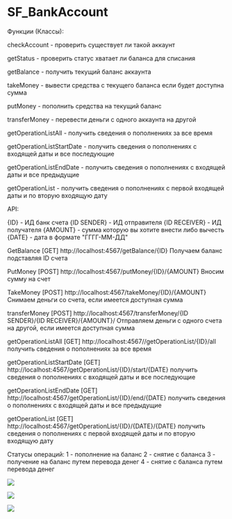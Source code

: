 # SF_BankAccount

Функции (Классы):

checkAccount - проверить существует ли такой аккаунт

getStatus - проверить статус хватает ли баланса для списания

getBalance - получить текущий баланс аккаунта

takeMoney - вывести средства с текущего баланса если будет доступна сумма

putMoney - пополнить средства на текущий баланс

transferMoney - перевести деньги с одного аккаунта на другой

getOperationListAll - получить сведения о пополнениях за все время

getOperationListStartDate - получить сведения о пополнениях с входящей даты и все последующие

getOperationListEndDate - получить сведения о пополнениях с входящей даты и все предыдущие

getOperationList - получить сведения о пополнениях с первой входящей даты и по вторую входящую дату

API:

{ID} - ИД банк счета
{ID SENDER} - ИД отправителя
{ID RECEIVER} - ИД получателя
{AMOUNT} - сумма которую вы хотите внести либо вычесть
{DATE} - дата в формате "ГГГГ-ММ-ДД"

GetBalance [GET]
http://localhost:4567/getBalance/{ID}
Получаем баланс подставляя ID счета

PutMoney [POST]
http://localhost:4567/putMoney/{ID}/{AMOUNT}
Вносим сумму на счет

TakeMoney [POST]
http://localhost:4567/takeMoney/{ID}/{AMOUNT}
Снимаем деньги со счета, если имеется доступная сумма

transferMoney [POST]
http://localhost:4567/transferMoney/{ID SENDER}/{ID RECEIVER}/{AMOUNT}/
Отправляем деньги с одного счета на другой, если имеется доступная сумма

getOperationListAll [GET]
http://localhost:4567//getOperationList/{ID}/all
получить сведения о пополнениях за все время

getOperationListStartDate [GET]
http://localhost:4567/getOperationList/{ID}/start/{DATE}
получить сведения о пополнениях с входящей даты и все последующие

getOperationListEndDate [GET]
http://localhost:4567/getOperationList/{ID}/end/{DATE}
получить сведения о пополнениях с входящей даты и все предыдущие

getOperationList [GET]
http://localhost:4567/getOperationList/{ID}/{DATE}/{DATE}
получить сведения о пополнениях с первой входящей даты и по вторую входящую дату

Статусы операций:
1 - пополнение на баланс
2 - снятие с баланса
3 - получение на баланс путем перевода денег
4 - снятие с баланса путем перевода денег

![](../accounts.jpg)

![](../operations.jpg)

![](../transfers.jpg)